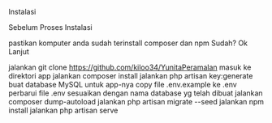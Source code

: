 

Instalasi

Sebelum Proses Instalasi

pastikan komputer anda sudah terinstall composer dan npm Sudah? Ok Lanjut

jalankan git clone https://github.com/kiloo34/YunitaPeramalan masuk ke direktori app jalankan composer install jalankan php artisan key:generate buat database MySQL untuk app-nya copy file .env.example ke .env perbarui file .env sesuaikan dengan nama database yg telah dibuat jalankan composer dump-autoload jalankan php artisan migrate --seed jalankan npm install jalankan php artisan serve
